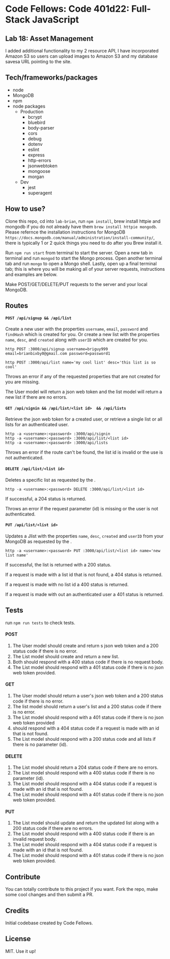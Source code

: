 # Code Fellows: Code 401d22: Full-Stack JavaScript

## Lab 18: Asset Management

I added additional functionality to my 2 resource API, I have incorporated Amazon S3 so users can upload images to Amazon S3 and my database savesa  URL pointing to the site.

## Tech/frameworks/packages

- node 
- MongoDB
- npm
- node packages
  - Production
    - bcrypt
    - bluebird
    - body-parser
    - cors
    - debug
    - dotenv
    - eslint
    - express
    - http-errors
    - jsonwebtoken
    - mongoose
    - morgan
  - Dev
    - jest
    - superagent


## How to use?
Clone this repo, cd into `lab-brian`, run `npm install`, brew install httpie and mongodb if you do not already have them `brew install httpie mongodb`. Please refernce the installation instructions for MongoDB `https://docs.mongodb.com/manual/administration/install-community/`, there is typically 1 or 2 quick things you need to do after you Brew install it. 

Run `npm run start` from terminal to start the server. Open a new tab in terminal and run `mongod` to start the Mongo process. Open another terminal tab and run `mongo` to open a Mongo shell. Lastly, open up a final terminal tab; this is where you will be making all of your server requests, instructions and examples are below.

Make POST/GET/DELETE/PUT requests to the server and your local MongoDB.

## Routes

#### `POST /api/signup && /api/list`

Create a new  user with the properties `username`, `email`, `password` and `findHash` which is created for you. Or create a new list with the properties `name`, `desc`, and `created` along with `userID` which are created for you.

```
http POST :3000/api/signup username=briguy999 email=brianbixby0@gmail.com password=password1

http POST :3000/api/list name='my cool list' desc='this list is so cool'
```

Throws an error if any of the requested properties that are not created for you are missing.

The User model will return a json web token and the list model will return a new list if there are no errors.

#### `GET /api/signin && /api/list/<list id>  && /api/lists`

Retrieve the json web token for a created user, or retrieve a single list or all lists for an authenticated user.

```
http -a <username>:<password> :3000/api/signin
http -a <username>:<password> :3000/api/list/<list id>
http -a <username>:<password> :3000/api/lists
```

Throws an error if the route can't be found, the list id is invalid or the use is not authenticated.

#### `DELETE /api/list/<list id>`

Deletes a specific list as requested by the <list id>.

```
http -a <username>:<password> DELETE :3000/api/list/<list id>
```

If successful, a 204 status is returned.

Throws an error if the request parameter (id) is missing or the user is not authenticated.


#### `PUT /api/list/<list id>`

Updates a Jlist with the properties `name`, `desc`, `created` and `userID` from your MongoDB as requested by the <list id>.

```
http -a <username>:<password> PUT :3000/api/list/<list id> name='new list name'
```

If successful, the list is returned with a 200 status.

If a request is made with a list id that is not found, a 404 status is returned.

If a request is made with no list id a 400 status is returned.

If a request is made with out an authenticated user a 401 status is returned.

## Tests

run `npm run tests` to check tests.

#### POST

1. The User model should create and return s json web token and a 200 status code if there is no error.
2. The List model should create and return a new list.
3. Both should respond with a 400 status code if there is no request body.
4. The List model should respond with a 401 status code if there is no json web token provided.

#### GET

1. The User model should return a user's json web token and a 200 status code if there is no error.
2. The list model should return a user's list and a 200 status code if there is no error.
3. The List model should respond with a 401 status code if there is no json web token provided
4. should respond with a 404 status code if a request is made with an id that is not found.
5. The List model should respond with a 200 status code and all lists if there is no parameter (id).

#### DELETE

1. The List model should return a 204 status code if there are no errors.
2. The List model should respond with a 400 status code if there is no parameter (id).
3. The List model should respond with a 404 status code if a request is made with an id that is not found.
4. The List model should respond with a 401 status code if there is no json web token provided.

#### PUT

1. The List model should update and return the updated list along with a 200 status code if there are no errors.
2. The List model should respond with a 400 status code if there is an invalid request body.
3. The List model should respond with a 404 status code if a request is made with an id that is not found.
4. The List model should respond with a 401 status code if there is no json web token provided.

## Contribute

You can totally contribute to this project if you want. Fork the repo, make some cool changes and then submit a PR.

## Credits

Initial codebase created by Code Fellows.

## License

MIT. Use it up!